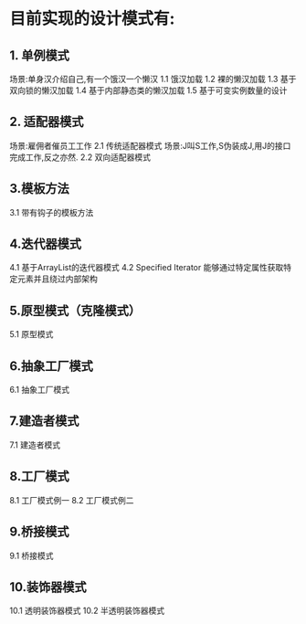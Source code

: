 # 目前实现的设计模式有:

## 1. 单例模式
场景:单身汉介绍自己,有一个饿汉一个懒汉
1.1 饿汉加载
1.2 裸的懒汉加载
1.3 基于双向锁的懒汉加载
1.4 基于内部静态类的懒汉加载
1.5 基于可变实例数量的设计

## 2. 适配器模式
场景:雇佣者催员工工作
2.1 传统适配器模式
场景:J叫S工作,S伪装成J,用J的接口完成工作,反之亦然.
2.2 双向适配器模式

## 3.模板方法
3.1 带有钩子的模板方法

## 4.迭代器模式
4.1 基于ArrayList的迭代器模式
4.2 Specified Iterator 能够通过特定属性获取特定元素并且绕过内部架构

## 5.原型模式（克隆模式）
5.1 原型模式

## 6.抽象工厂模式
6.1 抽象工厂模式

## 7.建造者模式
7.1 建造者模式

## 8.工厂模式
8.1 工厂模式例一
8.2 工厂模式例二

## 9.桥接模式
9.1 桥接模式

## 10.装饰器模式
10.1 透明装饰器模式
10.2 半透明装饰器模式